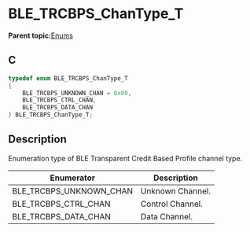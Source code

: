 # BLE\_TRCBPS\_ChanType\_T

**Parent topic:**[Enums](GUID-1A0D03AA-448E-4714-BBF8-67A0FC83B584.md)

## C

```c
typedef enum BLE_TRCBPS_ChanType_T
{
    BLE_TRCBPS_UNKNOWN_CHAN = 0x00,
    BLE_TRCBPS_CTRL_CHAN,
    BLE_TRCBPS_DATA_CHAN
} BLE_TRCBPS_ChanType_T;
```

## Description

Enumeration type of BLE Transparent Credit Based Profile channel type.

|Enumerator|Description|
|----------|-----------|
|BLE\_TRCBPS\_UNKNOWN\_CHAN|Unknown Channel.|
|BLE\_TRCBPS\_CTRL\_CHAN|Control Channel.|
|BLE\_TRCBPS\_DATA\_CHAN|Data Channel.|

